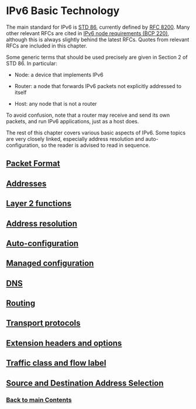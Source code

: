 # IPv6 Basic Technology

The main standard for IPv6 is
[STD 86](https://www.rfc-editor.org/info/std86), currently defined by
[RFC 8200](https://www.rfc-editor.org/info/rfc8200). Many other relevant
RFCs are cited in
[IPv6 node requirements (BCP 220)](https://www.rfc-editor.org/info/bcp220),
although this is always slightly behind the latest RFCs. Quotes from
relevant RFCs are included in this chapter.

Some generic terms that should be used precisely are given in Section 2
of STD 86. In particular:

- Node: a device that implements IPv6

- Router: a node that forwards IPv6 packets not explicitly addressed to
  itself

- Host: any node that is not a router

To avoid confusion, note that a router may receive and send its own
packets, and run IPv6 applications, just as a host does.

The rest of this chapter covers various basic aspects of IPv6. Some
topics are very closely linked, especially address resolution and
auto-configuration, so the reader is advised to read in sequence.

## [Packet Format](Packet%20Format.md)

## [Addresses](Addresses.md)

## [Layer 2 functions](Layer%202%20functions.md)

## [Address resolution](Address%20resolution.md)

## [Auto-configuration](Auto-configuration.md)

## [Managed configuration](Managed%20configuration.md)

## [DNS](DNS.md)

## [Routing](Routing.md)

## [Transport protocols](Transport%20protocols.md)

## [Extension headers and options](Extension%20headers%20and%20options.md)

## [Traffic class and flow label](Traffic%20class%20and%20flow%20label.md)

<!-- Link lines generated automatically; do not delete -->

## [Source and Destination Address Selection](Source%20and%20Destination%20Address%20Selection.md)

### [<ins>Back to main Contents</ins>](../Contents.md)
